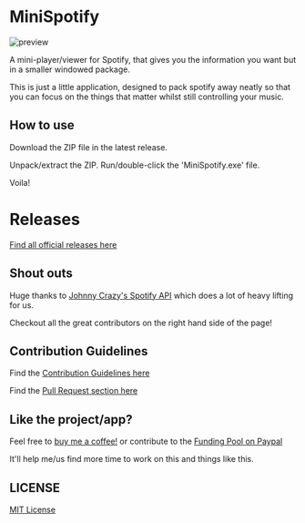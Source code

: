 # MiniSpotify

![preview](https://user-images.githubusercontent.com/23127446/113833754-f1e7ae80-9781-11eb-8c9d-6534837222df.png)

A mini-player/viewer for Spotify, that gives you the information you want but in a smaller windowed package.

This is just a little application, designed to pack spotify away neatly so that you can focus on the things that matter whilst still controlling your music. 

## How to use

Download the ZIP file in the latest release.

Unpack/extract the ZIP. Run/double-click the 'MiniSpotify.exe' file.

Voila!

# Releases

[Find all official releases here](https://github.com/KieranBond/MiniSpotify/releases)

## Shout outs

Huge thanks to [Johnny Crazy's Spotify API](https://github.com/JohnnyCrazy/SpotifyAPI-NET) which does a lot of heavy lifting for us.

Checkout all the great contributors on the right hand side of the page!

## Contribution Guidelines

Find the [Contribution Guidelines here](CONTRIBUTING.md)

Find the [Pull Request section here](CONTRIBUTING.md#pull-request-process)

## Like the project/app? 

Feel free to [buy me a coffee!](https://www.buymeacoffee.com/KieranB) or contribute to the [Funding Pool on Paypal](https://paypal.me/pools/c/8lndfh7YyZ)

It'll help me/us find more time to work on this and things like this.

## LICENSE

[MIT License](LICENSE)
